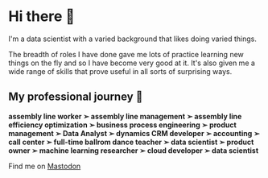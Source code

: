 # Hi there 👋

I'm a data scientist with a varied background that likes doing varied things.

The breadth of roles I have done gave me lots of practice learning new things on the fly and so I have become very good at it.  It's also given me a wide range of skills that prove useful in all sorts of surprising ways.

## My professional journey 🚀 

**assembly line worker ➢ assembly line management ➢ assembly line efficiency optimization ➢  business process engineering ➢  product management ➢  Data Analyst ➢  dynamics CRM developer ➢  accounting ➢  call center ➢  full-time ballrom dance teacher ➢  data scientist ➢  product owner ➢  machine learning researcher ➢  cloud developer ➢  data scientist**


Find me on <a rel="me" href="https://sigmoid.social/@isaac_flath">Mastodon</a>
